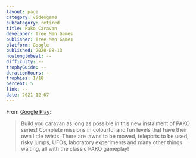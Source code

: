 ```yaml
---
layout: page
category: videogame
subcategory: retired
title: Pako Caravan
developer: Tree Men Games
publisher: Tree Men Games
platform: Google
published: 2020-08-13
howlongtobeat: --
difficulty: --
trophyGuide: --
durationHours: --
trophies: 1/18
percent: 5
link: --
date: 2021-12-07
---
```


From [Google Play](https://play.google.com/store/apps/details?id=com.treemengames.pakocaravan):

> Build you caravan as long as possible in this new instalment of PAKO series! Complete missions in colourful and fun levels that have their own little twists. There are lawns to be mowed, teleports to be used, risky jumps, UFOs, laboratory experiments and many other things waiting, all with the classic PAKO gameplay!
